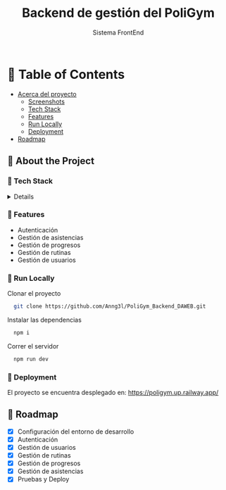 <div align="center">
  <h1>Backend de gestión del PoliGym</h1>
  
  <p>
    Sistema FrontEnd
  </p>
</div>

<br />

<!-- Table of Contents -->
# :notebook_with_decorative_cover: Table of Contents

- [Acerca del proyecto](#star2-about-the-project)
  * [Screenshots](#camera-screenshots)
  * [Tech Stack](#space_invader-tech-stack)
  * [Features](#dart-features)
  * [Run Locally](#running-run-locally)
  * [Deployment](#triangular_flag_on_post-deployment)
- [Roadmap](#compass-roadmap)

  

<!-- About the Project -->
## :star2: About the Project

<!-- TechStack -->
### :space_invader: Tech Stack

<details>
  <ul>
    <li><a href="https://developer.mozilla.org/en-US/docs/Web/JavaScript">Node JS</a></li>
    <li><a href="https://reactjs.org/">Express.js</a></li>
    <li><a href="https://getbootstrap.com/">MongoDB</a></li>
  </ul>
</details>

<!-- Features -->
### :dart: Features

- Autenticación
- Gestión de asistencias
- Gestión de progresos
- Gestión de rutinas
- Gestión de usuarios


<!-- Run Locally -->
### :running: Run Locally

Clonar el proyecto

```bash
  git clone https://github.com/Anng3l/PoliGym_Backend_DAWEB.git
```

Instalar las dependencias

```bash
  npm i
```

Correr el servidor

```bash
  npm run dev
```

### :triangular_flag_on_post: Deployment

El proyecto se encuentra desplegado en: https://poligym.up.railway.app/


<!-- Roadmap -->
## :compass: Roadmap

* [x] Configuración del entorno de desarrollo
* [x] Autenticación
* [x] Gestión de usuarios
* [x] Gestión de rutinas
* [x] Gestión de progresos
* [x] Gestión de asistencias
* [x] Pruebas y Deploy
